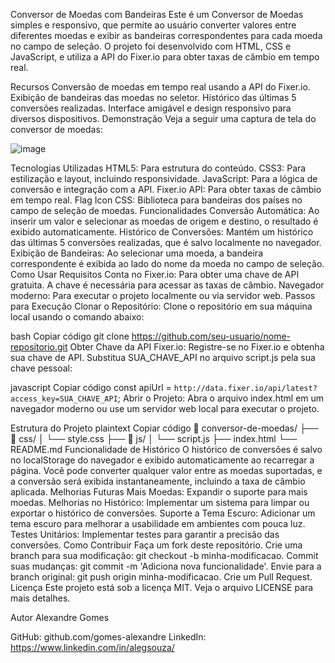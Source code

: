Conversor de Moedas com Bandeiras
Este é um Conversor de Moedas simples e responsivo, que permite ao usuário converter valores entre diferentes moedas e exibir as bandeiras correspondentes para cada moeda no campo de seleção. 
O projeto foi desenvolvido com HTML, CSS e JavaScript, e utiliza a API do Fixer.io para obter taxas de câmbio em tempo real.

Recursos
Conversão de moedas em tempo real usando a API do Fixer.io.
Exibição de bandeiras das moedas no seletor.
Histórico das últimas 5 conversões realizadas.
Interface amigável e design responsivo para diversos dispositivos.
Demonstração
Veja a seguir uma captura de tela do conversor de moedas:

![image](https://github.com/user-attachments/assets/52de211b-756b-4ce2-bbdd-1179cc698486)

Tecnologias Utilizadas
HTML5: Para estrutura do conteúdo.
CSS3: Para estilização e layout, incluindo responsividade.
JavaScript: Para a lógica de conversão e integração com a API.
Fixer.io API: Para obter taxas de câmbio em tempo real.
Flag Icon CSS: Biblioteca para bandeiras dos países no campo de seleção de moedas.
Funcionalidades
Conversão Automática: Ao inserir um valor e selecionar as moedas de origem e destino, o resultado é exibido automaticamente.
Histórico de Conversões: Mantém um histórico das últimas 5 conversões realizadas, que é salvo localmente no navegador.
Exibição de Bandeiras: Ao selecionar uma moeda, a bandeira correspondente é exibida ao lado do nome da moeda no campo de seleção.
Como Usar
Requisitos
Conta no Fixer.io: Para obter uma chave de API gratuita. A chave é necessária para acessar as taxas de câmbio.
Navegador moderno: Para executar o projeto localmente ou via servidor web.
Passos para Execução
Clonar o Repositório: Clone o repositório em sua máquina local usando o comando abaixo:

bash
Copiar código
git clone https://github.com/seu-usuario/nome-repositorio.git
Obter Chave da API Fixer.io: Registre-se no Fixer.io e obtenha sua chave de API. Substitua SUA_CHAVE_API no arquivo script.js pela sua chave pessoal:

javascript
Copiar código
const apiUrl = `http://data.fixer.io/api/latest?access_key=SUA_CHAVE_API`;
Abrir o Projeto: Abra o arquivo index.html em um navegador moderno ou use um servidor web local para executar o projeto.

Estrutura do Projeto
plaintext
Copiar código
📂 conversor-de-moedas/
├── 📂 css/
│   └── style.css
├── 📂 js/
│   └── script.js
├── index.html
└── README.md
Funcionalidade de Histórico
O histórico de conversões é salvo no localStorage do navegador e exibido automaticamente ao recarregar a página.
Você pode converter qualquer valor entre as moedas suportadas, e a conversão será exibida instantaneamente, incluindo a taxa de câmbio aplicada.
Melhorias Futuras
Mais Moedas: Expandir o suporte para mais moedas.
Melhorias no Histórico: Implementar um sistema para limpar ou exportar o histórico de conversões.
Suporte a Tema Escuro: Adicionar um tema escuro para melhorar a usabilidade em ambientes com pouca luz.
Testes Unitários: Implementar testes para garantir a precisão das conversões.
Como Contribuir
Faça um fork deste repositório.
Crie uma branch para sua modificação: git checkout -b minha-modificacao.
Commit suas mudanças: git commit -m 'Adiciona nova funcionalidade'.
Envie para a branch original: git push origin minha-modificacao.
Crie um Pull Request.
Licença
Este projeto está sob a licença MIT. Veja o arquivo LICENSE para mais detalhes.

Autor
Alexandre Gomes

GitHub: github.com/gomes-alexandre
LinkedIn: https://www.linkedin.com/in/alegsouza/
